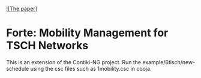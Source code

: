 [![The paper]](http://www.es.mdu.se/publications/6988-Forte__Hybrid_Traffic_Aware_Scheduling_for_Mobile_TSCH_Nodes)


# Forte: Mobility Management for TSCH Networks

This is an extension of the Contiki-NG project. 
Run the example/6tisch/new-schedule using the csc files such as 1mobility.csc in cooja.


